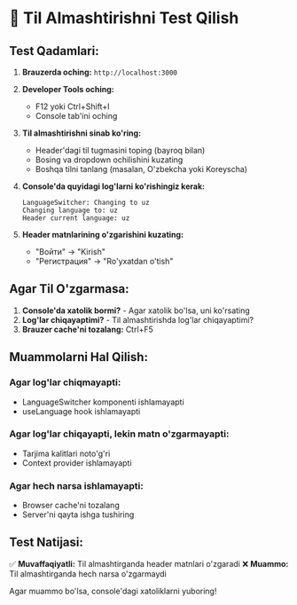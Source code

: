 # 🧪 Til Almashtirishni Test Qilish

## Test Qadamlari:

1. **Brauzerda oching:** `http://localhost:3000`

2. **Developer Tools oching:**
   - F12 yoki Ctrl+Shift+I
   - Console tab'ini oching

3. **Til almashtirishni sinab ko'ring:**
   - Header'dagi til tugmasini toping (bayroq bilan)
   - Bosing va dropdown ochilishini kuzating
   - Boshqa tilni tanlang (masalan, O'zbekcha yoki Koreyscha)

4. **Console'da quyidagi log'larni ko'rishingiz kerak:**
   ```
   LanguageSwitcher: Changing to uz
   Changing language to: uz
   Header current language: uz
   ```

5. **Header matnlarining o'zgarishini kuzating:**
   - "Войти" → "Kirish"
   - "Регистрация" → "Ro'yxatdan o'tish"

## Agar Til O'zgarmasa:

1. **Console'da xatolik bormi?** - Agar xatolik bo'lsa, uni ko'rsating
2. **Log'lar chiqayaptimi?** - Til almashtirishda log'lar chiqayaptimi?
3. **Brauzer cache'ni tozalang:** Ctrl+F5

## Muammolarni Hal Qilish:

### Agar log'lar chiqmayapti:
- LanguageSwitcher komponenti ishlamayapti
- useLanguage hook ishlamayapti

### Agar log'lar chiqayapti, lekin matn o'zgarmayapti:
- Tarjima kalitlari noto'g'ri
- Context provider ishlamayapti

### Agar hech narsa ishlamayapti:
- Browser cache'ni tozalang
- Server'ni qayta ishga tushiring

## Test Natijasi:

✅ **Muvaffaqiyatli:** Til almashtirganda header matnlari o'zgaradi
❌ **Muammo:** Til almashtirganda hech narsa o'zgarmaydi

Agar muammo bo'lsa, console'dagi xatoliklarni yuboring!
